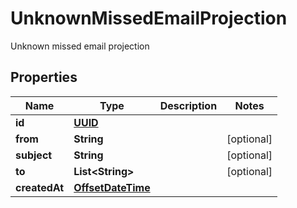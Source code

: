 

# UnknownMissedEmailProjection

Unknown missed email projection
## Properties

Name | Type | Description | Notes
------------ | ------------- | ------------- | -------------
**id** | [**UUID**](UUID) |  | 
**from** | **String** |  |  [optional]
**subject** | **String** |  |  [optional]
**to** | **List&lt;String&gt;** |  |  [optional]
**createdAt** | [**OffsetDateTime**](OffsetDateTime) |  | 



